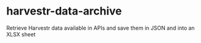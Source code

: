 # harvestr-data-archive
Retrieve Harvestr data available in APIs and save them in JSON and into an XLSX sheet
